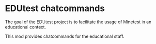 # EDUtest chatcommands

The goal of the EDUtest project is to facilitate the usage of Minetest
in an educational context.

This mod provides chatcommands for the educational staff.
